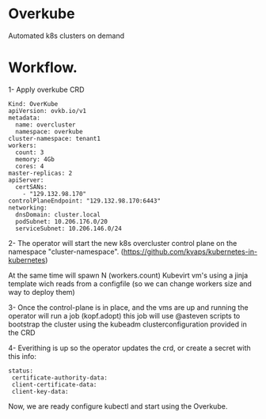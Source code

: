 # Overkube
Automated k8s clusters on demand


# Workflow.

1- Apply overkube CRD

```
Kind: OverKube
apiVersion: ovkb.io/v1
metadata:
  name: overcluster
  namespace: overkube
cluster-namespace: tenant1
workers:
  count: 3
  memory: 4Gb
  cores: 4
master-replicas: 2
apiServer:
  certSANs:
    - "129.132.98.170"
controlPlaneEndpoint: "129.132.98.170:6443"
networking:
  dnsDomain: cluster.local
  podSubnet: 10.206.176.0/20
  serviceSubnet: 10.206.146.0/24
```

2- The operator will start the new k8s overcluster control plane on the namespace "cluster-namespace". (https://github.com/kvaps/kubernetes-in-kubernetes)

At the same time will spawn N (workers.count) Kubevirt vm's using a jinja template wich reads from a configfile (so we can change workers size and way to deploy them)

3- Once the control-plane is in place, and the vms are up and running the operator will run a job (kopf.adopt) this job will use @asteven scripts to bootstrap the cluster using the kubeadm clusterconfiguration provided in the CRD

4- Everithing is up so the operator updates the crd, or create a secret with this info:


```
status:
 certificate-authority-data: 
 client-certificate-data:
 client-key-data:
```

Now, we are ready configure kubectl and start using the Overkube.



